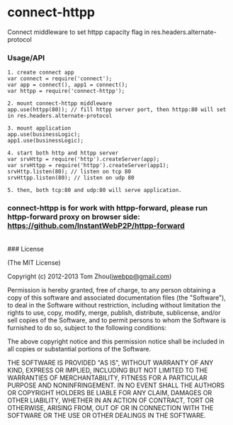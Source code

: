 connect-httpp
=============

Connect middleware to set httpp capacity flag in res.headers.alternate-protocol 


### Usage/API

    1. create connect app
    var connect = require('connect');
    var app = connect(), app1 = connect();
    var httpp = require('connect-httpp');

    2. mount connect-httpp middleware
    app.use(httpp(80)); // fill httpp server port, then httpp:80 will set in res.headers.alternate-protocol

    3. mount application
    app.use(businessLogic);
    app1.use(businessLogic);
    
    4. start both http and httpp server
    var srvHttp = require('http').createServer(app);
    var srvHttpp = require('httpp').createServer(app1);
    srvHttp.listen(80); // listen on tcp 80
    srvHttpp.listen(80); // listen on udp 80
    
    5. then, both tcp:80 and udp:80 will serve application.
    
### connect-httpp is for work with httpp-forward, please run httpp-forward proxy on browser side: https://github.com/InstantWebP2P/httpp-forward 


<br/>
### License

(The MIT License)

Copyright (c) 2012-2013 Tom Zhou(iwebpp@gmail.com)

Permission is hereby granted, free of charge, to any person obtaining a copy of this software and associated documentation files (the "Software"), to deal in the Software without restriction, including without limitation the rights to use, copy, modify, merge, publish, distribute, sublicense, and/or sell copies of the Software, and to permit persons to whom the Software is furnished to do so, subject to the following conditions:

The above copyright notice and this permission notice shall be included in all copies or substantial portions of the Software.

THE SOFTWARE IS PROVIDED "AS IS", WITHOUT WARRANTY OF ANY KIND, EXPRESS OR IMPLIED, INCLUDING BUT NOT LIMITED TO THE WARRANTIES OF MERCHANTABILITY, FITNESS FOR A PARTICULAR PURPOSE AND NONINFRINGEMENT. IN NO EVENT SHALL THE AUTHORS OR COPYRIGHT HOLDERS BE LIABLE FOR ANY CLAIM, DAMAGES OR OTHER LIABILITY, WHETHER IN AN ACTION OF CONTRACT, TORT OR OTHERWISE, ARISING FROM, OUT OF OR IN CONNECTION WITH THE SOFTWARE OR THE USE OR OTHER DEALINGS IN THE SOFTWARE.
